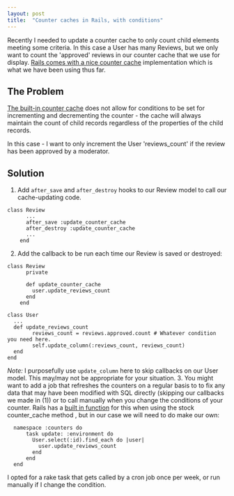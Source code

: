 ```yaml
---
layout: post
title:  "Counter caches in Rails, with conditions"
---
```


Recently I needed to update a counter cache to only count child elements meeting some criteria.
In this case a User has many Reviews, but we only want to count the 'approved' reviews in our 
counter cache that we use for display. [Rails comes with a nice counter cache](https://guides.rubyonrails.org/association_basics.html#options-for-belongs-to-counter-cache)
implementation which is what we have been using thus far.

## The Problem
[The built-in counter cache](https://api.rubyonrails.org/classes/ActiveRecord/CounterCache/ClassMethods.html#method-i-reset_counters)
does not allow for conditions to be set for incrementing and decrementing the
counter - the cache will always maintain the count of child records regardless of the properties of the child records.

In this case - I want to only increment the User 'reviews_count' if the review has been approved by a moderator.

## Solution
1.  Add `after_save` and `after_destroy` hooks to our Review model to call our cache-updating code.
```
class Review
      ...
      after_save :update_counter_cache
      after_destroy :update_counter_cache
      ...
    end
```
2.  Add the callback to be run each time our Review is saved or destroyed:
```
class Review
      private

      def update_counter_cache
        user.update_reviews_count
      end
    end
```
```
class User
  ...
  def update_reviews_count
        reviews_count = reviews.approved.count # Whatever condition you need here.
        self.update_column(:reviews_count, reviews_count)
  end
end
```
*Note:* I purposefully use `update_column` here to skip callbacks on our User model. This may/may not be appropriate for your situation.
3. You might want to add a job that refreshes the counters on a regular basis to to fix any data that may have been modified with SQL directly (skipping
our callbacks we made in (1)) or to call manually when you change the conditions of your counter. Rails has a
[built in function](https://api.rubyonrails.org/classes/ActiveRecord/CounterCache/ClassMethods.html#method-i-reset_counters) for this when using the stock counter_cache method ,
but in our case we will need to do make our own:
```
  namespace :counters do
      task update: :environment do
        User.select(:id).find_each do |user|
          user.update_reviews_count
        end
      end
  end
```
I opted for a rake task that gets called by a cron job once per week, or run manually if I change the condition.
